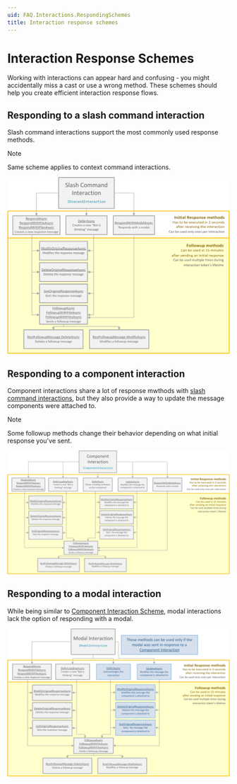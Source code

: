 ```yaml
---
uid: FAQ.Interactions.RespondingSchemes
title: Interaction response schemes
---
```


# Interaction Response Schemes

Working with interactions can appear hard and confusing - you might accidentally miss a cast or use a wrong method. These schemes should help you create efficient interaction response flows.

## Responding to a slash command interaction

Slash command interactions support the most commonly used response methods.

> [!NOTE]
> Same scheme applies to context command interactions.

![Slash command interaction](images/response-scheme-slash.png)

## Responding to a component interaction

Component interactions share a lot of response mwthods with [slash command interactions](#responding-to-a-slash-command-interaction), but they also provide a way to update the message components were attached to. 

> [!NOTE]
> Some followup methods change their behavior depending on what initial response you've sent.

![Slash command interaction](images/response-scheme-component.png)

## Responding to a modal interaction

While being similar to [Component Interaction Scheme](#responding-to-a-modal-interaction), modal interactions lack the option of responding with a modal.

![Slash command interaction](images/response-scheme-modal.png)
